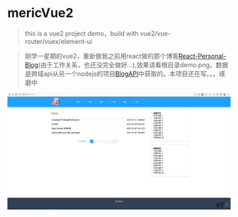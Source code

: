 # mericVue2
>this is a vue2 project demo，build with vue2/vue-router/vuex/element-ui
  
>刚学一星期的vue2，重新做我之前用react做的那个博客[React-Personal-Blog](https://github.com/unclemeric/React-Personal-Blog)(由于工作关系，也还没完全做好...),效果请看根目录demo.png，数据是跨域api从另一个nodejs的项目[BlogAPI](https://github.com/unclemeric/BlogAPI)中获取的。本项目还在写。。。琢磨中

![界面](demo.png)